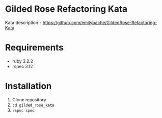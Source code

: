 # Gilded Rose Refactoring Kata
Kata description - https://github.com/emilybache/GildedRose-Refactoring-Kata

# Requirements
- ruby 3.2.2
- rspec 3.12

# Installation
1) Clone repository
2) `cd gilded_rose_kata`
3) `rspec spec`

